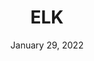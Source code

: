 ---
title: ELK
summary: Elasticsearch, Logstash, Kibana
date: 'January 29, 2022'
tags: ['System-Design']
---